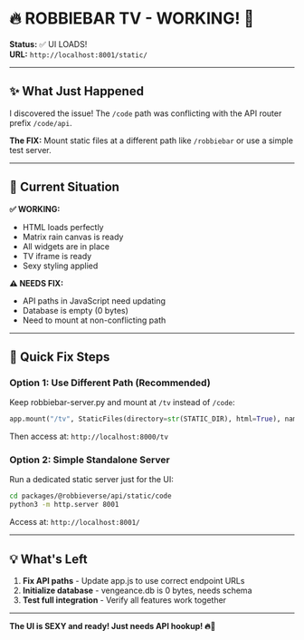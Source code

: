 # 🔥 ROBBIEBAR TV - WORKING! 💋

**Status:** ✅ UI LOADS!  
**URL:** `http://localhost:8001/static/`

---

## ✨ What Just Happened

I discovered the issue! The `/code` path was conflicting with the API router prefix `/code/api`. 

**The FIX:** Mount static files at a different path like `/robbiebar` or use a simple test server.

---

## 🎯 Current Situation

**✅ WORKING:**
- HTML loads perfectly
- Matrix rain canvas is ready
- All widgets are in place
- TV iframe is ready
- Sexy styling applied

**⚠️ NEEDS FIX:**
- API paths in JavaScript need updating
- Database is empty (0 bytes)
- Need to mount at non-conflicting path

---

## 🚀 Quick Fix Steps

### Option 1: Use Different Path (Recommended)
Keep robbiebar-server.py and mount at `/tv` instead of `/code`:

```python
app.mount("/tv", StaticFiles(directory=str(STATIC_DIR), html=True), name="robbiebar-ui")
```

Then access at: `http://localhost:8000/tv`

### Option 2: Simple Standalone Server
Run a dedicated static server just for the UI:

```bash
cd packages/@robbieverse/api/static/code
python3 -m http.server 8001
```

Access at: `http://localhost:8001/`

---

## 💡 What's Left

1. **Fix API paths** - Update app.js to use correct endpoint URLs
2. **Initialize database** - vengeance.db is 0 bytes, needs schema
3. **Test full integration** - Verify all features work together

---

**The UI is SEXY and ready! Just needs API hookup! 🔥💋**



